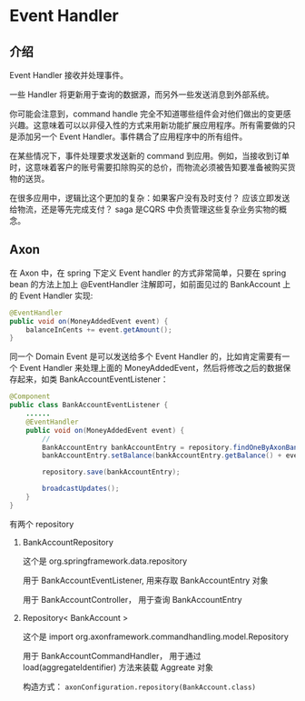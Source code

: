 # Event Handler

## 介绍

Event Handler 接收并处理事件。

一些 Handler 将更新用于查询的数据源，而另外一些发送消息到外部系统。

你可能会注意到，command handle 完全不知道哪些组件会对他们做出的变更感兴趣。这意味着可以以非侵入性的方式来用新功能扩展应用程序。所有需要做的只是添加另一个 Event Handler。事件耦合了应用程序中的所有组件。

在某些情况下，事件处理要求发送新的 command 到应用。例如，当接收到订单时，这意味着客户的账号需要扣除购买的总价，而物流必须被告知要准备被购买货物的送货。

在很多应用中，逻辑比这个更加的复杂：如果客户没有及时支付？ 应该立即发送给物流，还是等先完成支付？ saga 是CQRS 中负责管理这些复杂业务实物的概念。

## Axon

在 Axon 中，在 spring 下定义 Event handler 的方式非常简单，只要在 spring bean 的方法上加上 @EventHandler 注解即可，如前面见过的 BankAccount 上的 Event Handler 实现:

```java
@EventHandler
public void on(MoneyAddedEvent event) {
    balanceInCents += event.getAmount();
}
```

同一个 Domain Event 是可以发送给多个 Event Handler 的，比如肯定需要有一个 Event Handler 来处理上面的 MoneyAddedEvent，然后将修改之后的数据保存起来，如类 BankAccountEventListener：

```java
@Component
public class BankAccountEventListener {
	......
    @EventHandler
    public void on(MoneyAddedEvent event) {
    	// 
        BankAccountEntry bankAccountEntry = repository.findOneByAxonBankAccountId(event.getBankAccountId());
        bankAccountEntry.setBalance(bankAccountEntry.getBalance() + event.getAmount());

        repository.save(bankAccountEntry);

        broadcastUpdates();
    }
}
```

有两个 repository

1. BankAccountRepository

	这个是 org.springframework.data.repository

	用于 BankAccountEventListener, 用来存取 BankAccountEntry 对象

	用于 BankAccountController， 用于查询 BankAccountEntry

2. Repository< BankAccount >

	这个是 import org.axonframework.commandhandling.model.Repository

	用于 BankAccountCommandHandler， 用于通过 load(aggregateIdentifier) 方法来装载 Aggreate 对象

	构造方式： `axonConfiguration.repository(BankAccount.class)`


